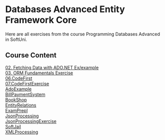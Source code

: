# Databases Advanced Entity Framework Core
Here are all exercises from the course Programming Databases Advanced in SoftUni.

## Course Content
[02. Fetching Data with ADO.NET Ex/example](https://github.com/Svetloslav15/Databases-Advanced---Entity-Framework/tree/master/02.%20Fetching%20Data%20with%20ADO.NET%20Ex/example)</br>
[03. ORM Fundamentals Exercise](https://github.com/Svetloslav15/Databases-Advanced---Entity-Framework/tree/master/03.%20ORM%20Fundamentals%20Exercise)</br>
[06.CodeFirst](https://github.com/Svetloslav15/Databases-Advanced---Entity-Framework/tree/master/06.CodeFirst)</br>
[07.CodeFirstExercise](https://github.com/Svetloslav15/Databases-Advanced---Entity-Framework/tree/master/07.CodeFirstExercise)</br>
[AdoExample](https://github.com/Svetloslav15/Databases-Advanced---Entity-Framework/tree/master/AdoExample)</br>
[BillPaymentSystem](https://github.com/Svetloslav15/Databases-Advanced---Entity-Framework/tree/master/BillPaymentSystem)</br>
[BookShop](https://github.com/Svetloslav15/Databases-Advanced---Entity-Framework/tree/master/BookShop)</br>
[EntityRelations](https://github.com/Svetloslav15/Databases-Advanced---Entity-Framework/tree/master/EntityRelations)</br>
[ExamPrepI](https://github.com/Svetloslav15/Databases-Advanced---Entity-Framework/tree/master/ExamPrepI)</br>
[JsonProcessing](https://github.com/Svetloslav15/Databases-Advanced---Entity-Framework/tree/master/JsonProcessing)</br>
[JsonProcessingExercise](https://github.com/Svetloslav15/Databases-Advanced---Entity-Framework/tree/master/JsonProcessingExercise)</br>
[SoftJail](https://github.com/Svetloslav15/Databases-Advanced---Entity-Framework/tree/master/SoftJail)</br>
[XMLProcessing](https://github.com/Svetloslav15/Databases-Advanced---Entity-Framework/tree/master/XMLProcessing)</br>
